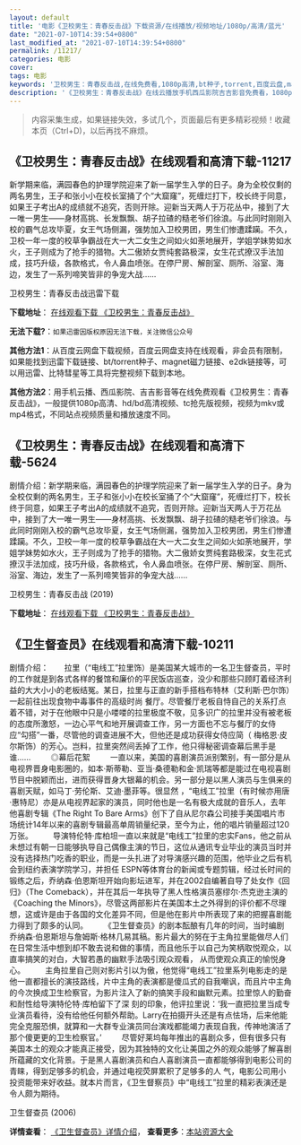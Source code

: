 ```yaml
---
layout: default
title: '电影《卫校男生：青春反击战》下载资源/在线播放/视频地址/1080p/高清/蓝光'
date: "2021-07-10T14:39:54+0800"
last_modified_at: "2021-07-10T14:39:54+0800"
permalink: /11217/
categories: 电影
cover:
tags: 电影
keywords: '卫校男生：青春反击战,在线免费看,1080p高清,bt种子,torrent,百度云盘,magnet,磁力链,迅雷下载资源'
description: '《卫校男生：青春反击战》在线云播放手机西瓜影院吉吉影音免费看，1080p高清bd/hd未删减完整版和tc抢先枪版，mkv/mp4格式，附带bt/torrent种子、magnet/磁力链、百度云盘、网盘资源迅雷下载链接'
---
```


>内容采集生成，如果链接失效，多试几个，页面最后有更多精彩视频！收藏本页（Ctrl+D)，以后再找不麻烦。


## 《卫校男生：青春反击战》在线观看和高清下载-11217

新学期来临，满园春色的护理学院迎来了新一届学生入学的日子。身为全校仅剩的两名男生，王子和张小小在校长室捅了个“大窟窿”，死缠烂打下，校长终于同意，如果王子考出A的成绩就不追究，否则开除。迎新当天两人于万花丛中，接到了大一唯一男生——身材高挑、长发飘飘、胡子拉碴的糙老爷们徐浪。与此同时刚刚入校的霸气总攻毕夏，女王气场侧漏，强势加入卫校男团，男生们惨遭蹂躏。不久，卫校一年一度的校草争霸战在大一大二女生之间如火如荼地展开，学姐学妹势如水火，王子则成为了抢手的猎物。大二傲娇女贾纯套路极深，女生花式撩汉手法加成，技巧升级，各款格式，令人鼻血喷张。在停尸房、解剖室、厕所、浴室、海边，发生了一系列啼笑皆非的争宠大战……


卫校男生：青春反击战迅雷下载

**下载地址**： [在线观看下载 《卫校男生：青春反击战》](https://www.993dy.com//vod-detail-id-35662.html) 


**无法下载?**：`如果迅雷因版权原因无法下载，关注微信公众号 `

**其他方法1**：从百度云网盘下载视频，百度云网盘支持在线观看，非会员有限制，如果能找到迅雷下载链接、bt/torrent种子、magnet磁力链接、e2dk链接等，可以用迅雷、比特彗星等工具将完整视频下载到本地。

**其他方法2**：用手机云播、西瓜影院、吉吉影音等在线免费观看《卫校男生：青春反击战》，一般提供1080p高清、hd/bd高清视频、tc抢先版视频，视频为mkv或mp4格式，不同站点视频质量和播放速度不同。


## 《卫校男生：青春反击战》在线观看和高清下载-5624

剧情介绍：新学期来临，满园春色的护理学院迎来了新一届学生入学的日子。身为全校仅剩的两名男生，王子和张小小在校长室捅了个“大窟窿”，死缠烂打下，校长终于同意，如果王子考出A的成绩就不追究，否则开除。迎新当天两人于万花丛中，接到了大一唯一男生——身材高挑、长发飘飘、胡子拉碴的糙老爷们徐浪。与此同时刚刚入校的霸气总攻毕夏，女王气场侧漏，强势加入卫校男团，男生们惨遭蹂躏。不久，卫校一年一度的校草争霸战在大一大二女生之间如火如荼地展开，学姐学妹势如水火，王子则成为了抢手的猎物。大二傲娇女贾纯套路极深，女生花式撩汉手法加成，技巧升级，各款格式，令人鼻血喷张。在停尸房、解剖室、厕所、浴室、海边，发生了一系列啼笑皆非的争宠大战……


卫校男生：青春反击战 (2019)

**下载地址**： [在线观看下载 《卫校男生：青春反击战》](https://www.btbtdy.me/btdy/dy15994.html) 


## 《卫生督查员》在线观看和高清下载-10211

剧情介绍：　　拉里（“电线工”拉里饰）是美国某大城市的一名卫生督查员，平时的工作就是到各式各样的餐馆和廉价的平民饭店巡查，没少和那些只顾盯着经济利益的大大小小的老板结冤。某日，拉里与正直的新手搭档布特林（艾利斯·巴尔饰）一起前往出现食物中毒事件的高级时尚 餐厅。尽管餐厅老板自恃自己的关系打点着不错，对于在他眼中只是小喽喽的拉里极度不敬，见多识广的拉里并没有被老板的态度所激怒，一边心平气和地开展调查工作，另一方面也不忘与餐厅的女侍应“勾搭”一番，尽管他的调查进展不大，但他还是成功获得女侍应简（ 梅格恩·皮尔斯饰）的芳心。岂料，拉里突然间丢掉了工作，他只得秘密调查幕后黑手是谁……  　　◎幕后花絮  　　一直以来，美国的喜剧演员派别繁别，有一部分是从电视界晋身电影圈的，如本·斯蒂勒、亚当·桑德勒和金·凯瑞等都是能过在电视喜剧节目中脱颖而出，进而获得晋身大银幕的机会。另一部分是以黑人演员与生俱来的喜剧天赋，如马丁·劳伦斯、艾迪·墨菲等。很显然 ，“电线工”拉里（有时候亦用唐·惠特尼）亦是从电视界起家的演员，同时他也是一名有极大成就的音乐人，去年他喜剧专辑《The Right To Bare Arms》创下了自从尼尔森公司接手美国唱片市场统计14年以来的喜剧专辑最高单周销量纪录，至今为止，他的唱片销量超过120万张。  　　导演特伦特·库柏坦一直以来就是“电线工”拉里的忠实Fans，他之前从未想过有朝一日能够执导自己偶像主演的节日，这位从通讯专业毕业的演员当时并没有选择热门吃香的职业，而是一头扎进了对导演感兴趣的范围，他毕业之后有机会到纽约表演学院学习，并担任 ESPN等体育台的新闻或专题剪辑，经过长时间的锻练之后，乔纳森·伯恩斯坦开始向影坛进军，并在2002自编著自导了处女作《回归》（The Comeback），并在其后一年执导了黑人性格演员塞缪尔·杰克逊主演的《Coaching the Minors》，尽管这两部影片在美国本土之外得到的评价都不尽理想，这或许是由于各国的文化差异不同，但是他在影片中所表现了来的把握喜剧能力得到了颇多的认同。  　　《卫生督查员》的剧本酝酿有几年的时间，当时编剧乔纳森·伯恩斯坦与詹姆斯·格林几易其稿。影片最大的努在于主角拉里能做尽人们在日常生活中想到却不敢去说和做的事情，而且他乐于以自己为笑柄取悦观众，以直率搞笑的对白，大智若愚的幽默手法吸引观众观看， 从而使观众真正的愉悦身心。  　　主角拉里自己则对影片引以为傲，他觉得“电线工”拉里系列电影走的是他一直都擅长的演技路线，片中主角的表演都是傻瓜式的自我嘲讽，而且片中主角的今次换成卫生检察官，为影片注入了新的搞笑手段和幽默元素。拉里惊人的勤奋和耐性给导演特伦特·库柏留下了深 刻的印象，他评拉里说：‘我一直把拉里当成专业演员看待，没有给他任何额外帮助。Larry在拍摄开头还是有点怯场，后来他能完全克服恐惧，就算和一大群专业演员同台演戏都能竭力表现自我，传神地演活了那个傻更更的卫生检察官。’  　　尽管好莱坞每年推出的喜剧众多，但有很多只有美国本土的观众才能真正接受，因为其独特的文化让美国之外的观众能够了解喜剧所蕴藏的文化背景。于是黑人喜剧演员和白人喜剧演员一直都能够得到电影公司的青睐，得到足够多的机会，并通过电视荧屏累积了足够多的人 气，电影公司用小投资能带来好收益。就本片而言，《卫生督察员》中“电线工”拉里的精彩表演还是令人颇为期待。


卫生督查员 (2006)

**详情查看**： [《卫生督查员》详情介绍](/movie/10211/)， **查看更多**：[本站资源大全](/movie/t/all/)

